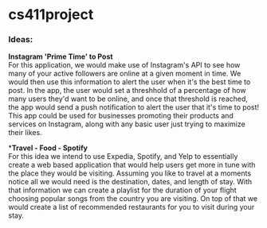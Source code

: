 # cs411project

### Ideas: <br>
**Instagram 'Prime Time' to Post** <br>
For this application, we would make use of Instagram's API to see how many of your active followers are online at a given moment in time. We would then use this information to alert the user when it's the best time to post. In the app, the user would set a threshhold of a percentage of how many users they'd want to be online, and once that threshold is reached, the app would send a push notification to alert the user that it's time to post! This app could be used for businesses promoting their products and services on Instagram, along with any basic user just trying to maximize their likes.

***Travel - Food - Spotify** <br>
For this idea we intend to use Expedia, Spotify, and Yelp to essentially create a web based application that would help users get more in tune with the place they would be visiting. Assuming you like to travel at a moments notice all we would need is the destination, dates, and length of stay. With that information we can create a playlist for the duration of your flight choosing popular songs from the country you are visiting. On top of that we would create a list of recommended restaurants for you to visit during your stay.
